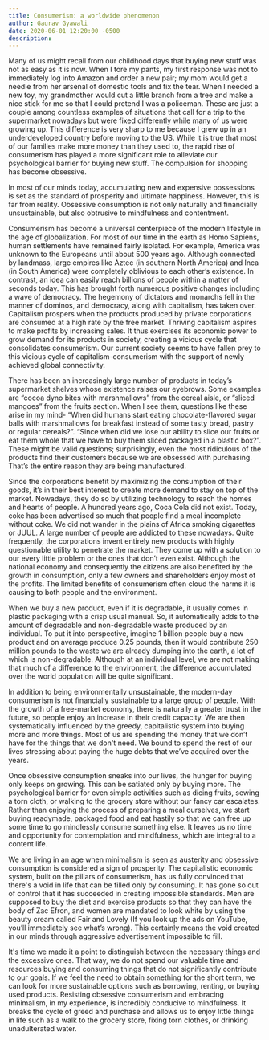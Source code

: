 ```yaml
---
title: Consumerism: a worldwide phenomenon
author: Gaurav Gyawali
date: 2020-06-01 12:20:00 -0500
description: 
---
```


Many of us might recall from our childhood days that buying new stuff was not as easy as it is now. When I tore my pants, my first response was not to immediately log into Amazon and order a new pair; my mom would get a needle from her arsenal of domestic tools and fix the tear. When I needed a new toy, my grandmother would cut a little branch from a tree and make a nice stick for me so that I could pretend I was a policeman. These are just a couple among countless examples of situations that call for a trip to the supermarket nowadays but were fixed differently while many of us were growing up. This difference is very sharp to me because I grew up in an underdeveloped country before moving to the US. While it is true that most of our families make more money than they used to, the rapid rise of consumerism has played a more significant role to alleviate our psychological barrier for buying new stuff. The compulsion for shopping has become obsessive.

In most of our minds today, accumulating new and expensive possessions is set as the standard of prosperity and ultimate happiness. However, this is far from reality. Obsessive consumption is not only naturally and financially unsustainable, but also obtrusive to mindfulness and contentment.

Consumerism has become a universal centerpiece of the modern lifestyle in the age of globalization. For most of our time in the earth as Homo Sapiens, human settlements have remained fairly isolated. For example, America was unknown to the Europeans until about 500 years ago. Although connected by landmass, large empires like Aztec (in southern North America) and Inca (in South America) were completely oblivious to each other’s existence. In contrast, an idea can easily reach billions of people within a matter of seconds today. This has brought forth numerous positive changes including a wave of democracy. The hegemony of dictators and monarchs fell in the manner of dominos, and democracy, along with capitalism, has taken over.  Capitalism prospers when the products produced by private corporations are consumed at a high rate by the free market. Thriving capitalism aspires to make profits by increasing sales. It thus exercises its economic power to grow demand for its products in society, creating a vicious cycle that consolidates consumerism. Our current society seems to have fallen prey to this vicious cycle of capitalism-consumerism with the support of newly achieved global connectivity.

There has been an increasingly large number of products in today’s supermarket shelves whose existence raises our eyebrows. Some examples are “cocoa dyno bites with marshmallows” from the cereal aisle, or “sliced mangoes” from the fruits section. When I see them, questions like these arise in my mind- “When did humans start eating chocolate-flavored sugar balls with marshmallows for breakfast instead of some tasty bread, pastry or regular cereals?”. “Since when did we lose our ability to slice our fruits or eat them whole that we have to buy them sliced packaged in a plastic box?”. These might be valid questions; surprisingly, even the most ridiculous of the products find their customers because we are obsessed with purchasing. That’s the entire reason they are being manufactured.

Since the corporations benefit by maximizing the consumption of their goods, it’s in their best interest to create more demand to stay on top of the market. Nowadays, they do so by utilizing technology to reach the homes and hearts of people. A hundred years ago, Coca Cola did not exist. Today, coke has been advertised so much that people find a meal incomplete without coke. We did not wander in the plains of Africa smoking cigarettes or JUUL. A large number of people are addicted to these nowadays. Quite frequently, the corporations invent entirely new products with highly questionable utility to penetrate the market. They come up with a solution to our every little problem or the ones that don’t even exist.  Although the national economy and consequently the citizens are also benefited by the growth in consumption, only a few owners and shareholders enjoy most of the profits. The limited benefits of consumerism often cloud the harms it is causing to both people and the environment.

When we buy a new product, even if it is degradable, it usually comes in plastic packaging with a crisp usual manual. So, it automatically adds to the amount of degradable and non-degradable waste produced by an individual. To put it into perspective, imagine 1 billion people buy a new product and on average produce 0.25 pounds, then it would contribute 250 million pounds to the waste we are already dumping into the earth, a lot of which is non-degradable. Although at an individual level, we are not making that much of a difference to the environment, the difference accumulated over the world population will be quite significant.

In addition to being environmentally unsustainable, the modern-day consumerism is not financially sustainable to a large group of people. With the growth of a free-market economy, there is naturally a greater trust in the future, so people enjoy an increase in their credit capacity. We are then systematically influenced by the greedy, capitalistic system into buying more and more things. Most of us are spending the money that we don’t have for the things that we don't need. We bound to spend the rest of our lives stressing about paying the huge debts that we’ve acquired over the years.

Once obsessive consumption sneaks into our lives, the hunger for buying only keeps on growing. This can be satiated only by buying more. The psychological barrier for even simple activities such as dicing fruits, sewing a torn cloth, or walking to the grocery store without our fancy car escalates. Rather than enjoying the process of preparing a meal ourselves, we start buying readymade, packaged food and eat hastily so that we can free up some time to go mindlessly consume something else. It leaves us no time and opportunity for contemplation and mindfulness, which are integral to a content life.

We are living in an age when minimalism is seen as austerity and obsessive consumption is considered a sign of prosperity. The capitalistic economic system, built on the pillars of consumerism, has us fully convinced that there's a void in life that can be filled only by consuming. It has gone so out of control that it has succeeded in creating impossible standards. Men are supposed to buy the diet and exercise products so that they can have the body of Zac Efron, and women are mandated to look white by using the beauty cream called Fair and Lovely (If you look up the ads on YouTube, you’ll immediately see what’s wrong). This certainly means the void created in our minds through aggressive advertisement impossible to fill.

It's time we made it a point to distinguish between the necessary things and the excessive ones. That way, we do not spend our valuable time and resources buying and consuming things that do not significantly contribute to our goals. If we feel the need to obtain something for the short term, we can look for more sustainable options such as borrowing, renting, or buying used products. Resisting obsessive consumerism and embracing minimalism, in my experience, is incredibly conducive to mindfulness. It breaks the cycle of greed and purchase and allows us to enjoy little things in life such as a walk to the grocery store, fixing torn clothes, or drinking unadulterated water.
